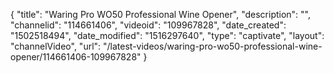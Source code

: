 {
    "title": "Waring Pro WO50 Professional Wine Opener",
    "description": "",
    "channelid": "114661406",
    "videoid": "109967828",
    "date_created": "1502518494",
    "date_modified": "1516297640",
    "type": "captivate",
    "layout": "channelVideo",
    "url": "\/latest-videos\/waring-pro-wo50-professional-wine-opener\/114661406-109967828"
}
